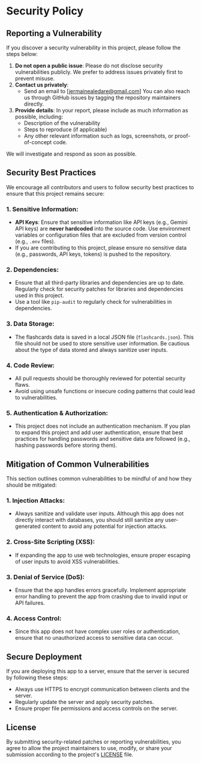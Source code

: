 # Security Policy

## Reporting a Vulnerability

If you discover a security vulnerability in this project, please follow the steps below:

1. **Do not open a public issue**: Please do not disclose security vulnerabilities publicly. We prefer to address issues privately first to prevent misuse.
2. **Contact us privately**: 
   - Send an email to [jermainealedare@gmail.com] You can also reach us through GitHub issues by tagging the repository maintainers directly.
3. **Provide details**: In your report, please include as much information as possible, including:
   - Description of the vulnerability
   - Steps to reproduce (if applicable)
   - Any other relevant information such as logs, screenshots, or proof-of-concept code.

We will investigate and respond as soon as possible.

## Security Best Practices

We encourage all contributors and users to follow security best practices to ensure that this project remains secure:

### 1. **Sensitive Information**:
   - **API Keys**: Ensure that sensitive information like API keys (e.g., Gemini API keys) are **never hardcoded** into the source code. Use environment variables or configuration files that are excluded from version control (e.g., `.env` files).
   - If you are contributing to this project, please ensure no sensitive data (e.g., passwords, API keys, tokens) is pushed to the repository.

### 2. **Dependencies**:
   - Ensure that all third-party libraries and dependencies are up to date. Regularly check for security patches for libraries and dependencies used in this project.
   - Use a tool like `pip-audit` to regularly check for vulnerabilities in dependencies.

### 3. **Data Storage**:
   - The flashcards data is saved in a local JSON file (`flashcards.json`). This file should not be used to store sensitive user information. Be cautious about the type of data stored and always sanitize user inputs.

### 4. **Code Review**:
   - All pull requests should be thoroughly reviewed for potential security flaws.
   - Avoid using unsafe functions or insecure coding patterns that could lead to vulnerabilities.

### 5. **Authentication & Authorization**:
   - This project does not include an authentication mechanism. If you plan to expand this project and add user authentication, ensure that best practices for handling passwords and sensitive data are followed (e.g., hashing passwords before storing them).

## Mitigation of Common Vulnerabilities

This section outlines common vulnerabilities to be mindful of and how they should be mitigated:

### 1. **Injection Attacks**:
   - Always sanitize and validate user inputs. Although this app does not directly interact with databases, you should still sanitize any user-generated content to avoid any potential for injection attacks.

### 2. **Cross-Site Scripting (XSS)**:
   - If expanding the app to use web technologies, ensure proper escaping of user inputs to avoid XSS vulnerabilities.

### 3. **Denial of Service (DoS)**:
   - Ensure that the app handles errors gracefully. Implement appropriate error handling to prevent the app from crashing due to invalid input or API failures.

### 4. **Access Control**:
   - Since this app does not have complex user roles or authentication, ensure that no unauthorized access to sensitive data can occur.

## Secure Deployment

If you are deploying this app to a server, ensure that the server is secured by following these steps:

- Always use HTTPS to encrypt communication between clients and the server.
- Regularly update the server and apply security patches.
- Ensure proper file permissions and access controls on the server.

## License

By submitting security-related patches or reporting vulnerabilities, you agree to allow the project maintainers to use, modify, or share your submission according to the project's [LICENSE](LICENSE) file.

